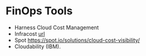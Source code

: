 # FinOps Tools

- Harness Cloud Cost Management
- Infracost [url](https://www.infracost.io/)
- Spot https://spot.io/solutions/cloud-cost-visibility/
- Cloudability (IBM).